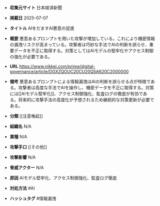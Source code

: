 - **収集元サイト**
日本経済新聞

- **掲載日**
2025-07-07

- **タイトル**
AIをだますAI悪意の促進

- **概要**
悪意あるプロンプトを用いた攻撃が増加している。これにより機密情報の漏洩リスクが高まっている。攻撃者は巧妙な手法でAIの判断を誤らせ、重要データを不正に取得する。対策としてはAIモデルの堅牢化やアクセス制御の強化が必要である。

- **URL**
https://www.nikkei.com/prime/digital-governance/article/DGXZQOUC20CU20Q5A620C2000000

- **備考**
悪意あるプロンプトによる情報漏洩はAIの判断を誤らせる点が特徴である。攻撃者は高度な手法でAIを操作し、機密データを不正に取得する。対策には[[AIモデル堅牢化]]、アクセス制御強化、監査ログの徹底が有効である。将来的に攻撃手法の高度化が予想されるため継続的な対策更新が必要である。

- **分類**
[[注意喚起]]

- **組織名**
N/A

- **業種**
N/A

- **攻撃手口**
[[その他]]

- **攻撃影響**
N/A

- **脅威アクター**
N/A

- **原因**
AIモデル堅牢化、アクセス制御強化、監査ログ徹底

- **対処方法**
#AI

- **ハッシュタグ**
#情報漏洩
